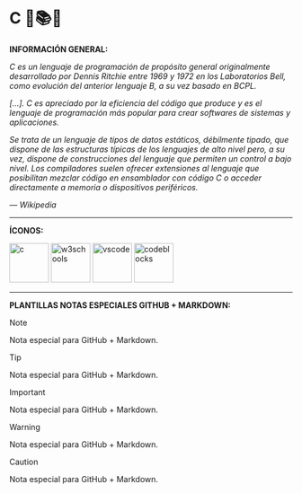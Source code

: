 # C 🌿📚🤖

**INFORMACIÓN GENERAL:**

*C es un lenguaje de programación de propósito general originalmente desarrollado por Dennis Ritchie entre 1969 y 1972 en los Laboratorios Bell,​ como evolución del anterior lenguaje B, a su vez basado en BCPL.*

*[...]. C es apreciado por la eficiencia del código que produce y es el lenguaje de programación más popular para crear softwares de sistemas y aplicaciones.*

*Se trata de un lenguaje de tipos de datos estáticos, débilmente tipado, que dispone de las estructuras típicas de los lenguajes de alto nivel pero, a su vez, dispone de construcciones del lenguaje que permiten un control a bajo nivel. Los compiladores suelen ofrecer extensiones al lenguaje que posibilitan mezclar código en ensamblador con código C o acceder directamente a memoria o dispositivos periféricos.*

*— Wikipedia*

---

**ÍCONOS:**

<img src="https://upload.wikimedia.org/wikipedia/commons/3/35/The_C_Programming_Language_logo.svg" alt="c" width="70" height="70"/> <img src="https://vetores.org/d/w3schools.svg" alt="w3schools" height="70"/> 
<img src="https://code.visualstudio.com/assets/images/code-stable.png" alt="vscode" width="70" height="70"/>
<img src="https://upload.wikimedia.org/wikipedia/commons/4/4b/Codeblocks_logo.png" alt="codeblocks" width="70" height="70"/>

---

**PLANTILLAS NOTAS ESPECIALES GITHUB + MARKDOWN:**

> [!NOTE]
> Nota especial para GitHub + Markdown.

> [!TIP]
> Nota especial para GitHub + Markdown.

> [!IMPORTANT]
> Nota especial para GitHub + Markdown.

> [!WARNING]
> Nota especial para GitHub + Markdown.

> [!CAUTION]
> Nota especial para GitHub + Markdown.
